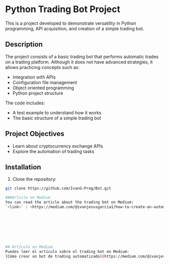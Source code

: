 # Python Trading Bot Project

This is a project developed to demonstrate versatility in Python programming, API acquisition, and creation of a simple trading bot.

## Description
The project consists of a basic trading bot that performs automatic trades on a trading platform. Although it does not have advanced strategies, it allows practicing concepts such as:
- Integration with APIs
- Configuration file management
- Object oriented programming
- Python project structure

The code includes:
- A test example to understand how it works
- The basic structure of a simple trading bot

## Project Objectives
- Learn about cryptocurrency exchange APIs
- Explore the automation of trading tasks

## Installation
1. Clone the repository:
````bash 
git clone https://github.com/IvanG-Prog/Bot.git

###Article on Medium
You can read the article about the trading bot on Medium:
`<link>` : <https://medium.com/@ivanjesusgarcia1/how-to-create-an-automated-trading-bot-5b61d75ab6ac>








## Artículo en Medium
Puedes leer el artículo sobre el trading bot en Medium:
[Cómo crear un bot de trading automatizado](https://medium.com/@ivanjesusgarcia1/how-to-create-an-automated-trading-bot-5b61d75ab6ac)

